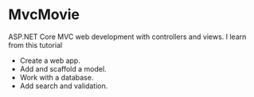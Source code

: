 # MvcMovie

ASP.NET Core MVC web development with controllers and views. I learn from this tutorial

+ Create a web app.
+ Add and scaffold a model.
+ Work with a database.
+ Add search and validation.
